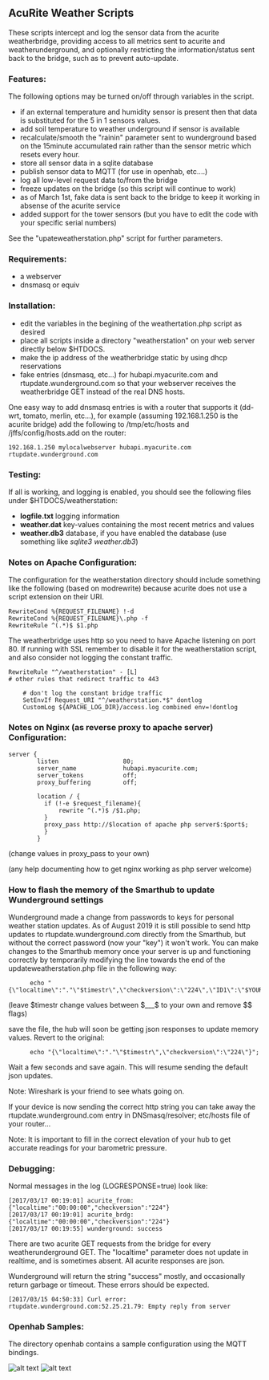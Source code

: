## AcuRite Weather Scripts
These scripts intercept and log the sensor data from the acurite weatherbridge, providing access to all metrics sent to acurite and weatherunderground, and optionally restricting the information/status sent back to the bridge, such as to prevent auto-update.

### Features:
The following options may be turned on/off through variables in the script.

- if an external temperature and humidity sensor is present then that data is substituted for the 5 in 1 sensors values. 
- add soil temperature to weather underground if sensor is available
- recalculate/smooth the "rainin" parameter sent to wunderground based on the 15minute accumulated rain rather than the sensor metric which resets every hour.
- store all sensor data in a sqlite database
- publish sensor data to MQTT (for use in openhab, etc....)
- log all low-level request data to/from the bridge
- freeze updates on the bridge (so this script will continue to work)
- as of March 1st, fake data is sent back to the bridge to keep it working in absense of the acurite service
- added support for the tower sensors (but you have to edit the code with your specific serial numbers)


See the "upateweatherstation.php" script for further parameters.

### Requirements:

- a webserver
- dnsmasq or equiv 

### Installation:

- edit the variables in the begining of the weathertation.php script as desired
- place all scripts inside a directory "weatherstation" on your web server directly below $HTDOCS. 
- make the ip address of the weatherbridge static by using dhcp reservations
- fake entries (dnsmasq, etc...) for hubapi.myacurite.com and rtupdate.wunderground.com so that your webserver receives the weatherbridge GET instead of the real DNS hosts.

One easy way to add dnsmasq entries is with a router that supports it  (dd-wrt, tomato, merlin, etc...), for example (assuming 192.168.1.250 is the acurite bridge) add the following to /tmp/etc/hosts and /jffs/config/hosts.add on the router:	

	192.168.1.250 mylocalwebserver hubapi.myacurite.com rtupdate.wunderground.com

### Testing:

If all is working, and logging is enabled,  you should see the following files under $HTDOCS/weatherstation:

- **logfile.txt** logging information
- **weather.dat** key-values containing the most recent metrics and values
- **weather.db3** database, if you have enabled the database (use something like *sqlite3 weather.db3*)


### Notes on Apache Configuration:

The configuration for the weatherstation directory should include something like the following (based on modrewrite) because acurite does not use a script extension on their URI. 

	RewriteCond %{REQUEST_FILENAME} !-d
	RewriteCond %{REQUEST_FILENAME}\.php -f
	RewriteRule ^(.*)$ $1.php

The weatherbridge uses http so you need to have Apache listening on port 80. If running with SSL remember to disable it for the weatherstation script, and also consider not logging the constant traffic.

	RewriteRule "^/weatherstation" - [L]
	# other rules that redirect traffic to 443

        # don't log the constant bridge traffic 
        SetEnvIf Request_URI "^/weatherstation.*$" dontlog
        CustomLog ${APACHE_LOG_DIR}/access.log combined env=!dontlog

### Notes on Nginx (as reverse proxy to apache server) Configuration:
```
server {
        listen                  80;
        server_name             hubapi.myacurite.com;
        server_tokens           off;
        proxy_buffering         off;

        location / {
          if (!-e $request_filename){
              rewrite ^(.*)$ /$1.php;
          }
          proxy_pass http://$location of apache php server$:$port$;
          }
        }
```
(change values in proxy_pass to your own)

  (any help documenting how to get nginx working as php server welcome)


### How to flash the memory of the Smarthub to update Wunderground settings

  Wunderground made a change from passwords to keys for personal weather station updates.  As of August 2019 it is still possible to send http updates to rtupdate.wunderground.com directly from the Smarthub, but without the correct password (now your "key") it won't work.  You can make changes to the Smarthub memory once your server is up and functioning correctly by temporarily modifying the line towards the end of the updateweatherstation.php file in the following way:


  ```
        echo "{\"localtime\":"."\"$timestr\",\"checkversion\":\"224\",\"ID1\":\"$YOUR_PSW_ID$\",\"PASSWORD1\":\"$YOUR_KEY$\",\"sensor1\":\"$8_DIGIT_ID_OF_PWS$\",\"elevation\":\"$ELEVATION_IN_FT$\"}";
  ```
(leave $timestr change values between $___$ to your own and remove $$ flags)

  save the file, the hub will soon be getting json responses to update memory values. Revert to the original:

  ```
        echo "{\"localtime\":"."\"$timestr\",\"checkversion\":\"224\"}";
  ```

Wait a few seconds and save again. This will resume sending the default json updates.

Note: Wireshark is your friend to see whats going on. 

  If your device is now sending the correct http string you can take away the rtupdate.wunderground.com entry in DNSmasq/resolver; etc/hosts file of your router...

Note:  It is important to fill in the correct elevation of your hub to get accurate readings for your barometric pressure.


### Debugging:
Normal messages in the log  (LOGRESPONSE=true) look like:

	[2017/03/17 00:19:01] acurite_from: {"localtime":"00:00:00","checkversion":"224"}
	[2017/03/17 00:19:01] acurite_brdg: {"localtime":"00:00:00","checkversion":"224"}
	[2017/03/17 00:19:55] wunderground: success

There are two acurite GET requests from the bridge for every weatherunderground GET. The "localtime" parameter does not update in realtime, and is sometimes absent. All acurite responses are json.

Wunderground will return the string "success" mostly, and occasionally return garbage or timeout. These errors should be expected.

	[2017/03/15 04:50:33] Curl error: rtupdate.wunderground.com:52.25.21.79: Empty reply from server

### Openhab Samples:
The directory openhab contains a sample configuration using the MQTT bindings.

![alt text](screenshots/image1.jpg)
![alt text](screenshots/image2.jpg)
